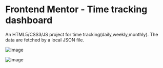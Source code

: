 # Frontend Mentor - Time tracking dashboard

An HTML5/CSS3/JS project for time tracking(daily,weekly,monthly). The data are fetched by a local JSON file.

![image](https://user-images.githubusercontent.com/15713570/149144205-feed6181-3ed0-4ba7-82a0-0a9e7bc0b2b5.png)

![image](https://user-images.githubusercontent.com/15713570/149144265-b2c53726-aa14-4179-88ba-f972cc174f41.png)
